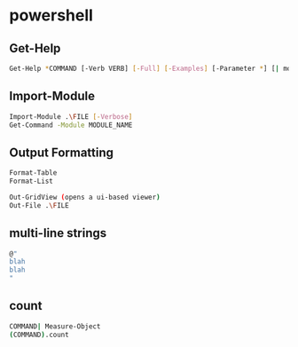 # powershell

## Get-Help

```bash
Get-Help *COMMAND [-Verb VERB] [-Full] [-Examples] [-Parameter *] [| more]
```

## Import-Module

```bash
Import-Module .\FILE [-Verbose]
Get-Command -Module MODULE_NAME
```

## Output Formatting

```bash
Format-Table
Format-List

Out-GridView (opens a ui-based viewer)
Out-File .\FILE
```

## multi-line strings

```bash
@"
blah
blah
"
```

## count

```bash
COMMAND| Measure-Object
(COMMAND).count
```